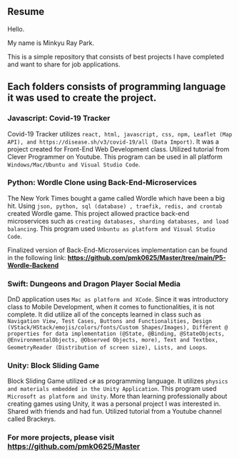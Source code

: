 ## Resume

Hello. 

My name is Minkyu Ray Park. 

This is a simple repository that consists of best projects I have completed and want to share for job applications. 

## Each folders consists of programming language it was used to create the project. 

### Javascript: Covid-19 Tracker 

Covid-19 Tracker utilizes `react, html, javascript, css, npm, Leaflet (Map API), and https://disease.sh/v3/covid-19/all (Data Import)`. It was a project created for Front-End Web Development class. Utilized tutorial from Clever Programmer on Youtube. This program can be used in all platform `Windows/Mac/Ubuntu and Visual Studio Code`. 

### Python: Wordle Clone using Back-End-Microservices

The New York Times bought a game called Wordle which have been a big hit. Using `json, python, sql (database) , traefik, redis, and crontab` created Wordle game. This project allowed practice back-end microservices such as `creating databases, sharding databases, and load balancing`. This program used `Unbuntu as platform and Visual Studio Code`.

Finalized version of Back-End-Microservices implementation can be found in the following link:  **https://github.com/pmk0625/Master/tree/main/P5-Wordle-Backend**

### Swift: Dungeons and Dragon Player Social Media

DnD application uses `Mac as platform and XCode`. Since it was introductory class to Mobile Development, when it comes to functionalities, it is not complete. It did utilize all of the concepts learned in class such as `Navigation View, Test Cases, Buttons and Functionalities, Design (VStack/HStack/emojis/colors/fonts/Custom Shapes/Images), Different @ properties for data implementation (@State, @Binding, @StateObjects, @EnvironmentalObjects, @Observed Objects, more), Text and Textbox, GeometryReader (Distribution of screen size), Lists, and Loops`. 

### Unity: Block Sliding Game

Block Sliding Game utilized `c#` as programming language. It utilizes `physics and materials embedded in the Unity Application`. This program used `Microsoft as platform and Unity`. More than learning professionally about creating games using Unity, it was a personal project I was interested in. Shared with friends and had fun. Utilized tutorial from a Youtube channel called Brackeys. 

### For more projects, please visit **https://github.com/pmk0625/Master**
